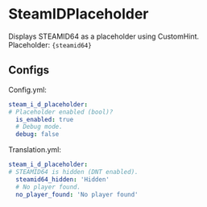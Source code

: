 # SteamIDPlaceholder
Displays STEAMID64 as a placeholder using CustomHint.  
Placeholder: `{steamid64}`

## Configs
Config.yml:
```yaml
steam_i_d_placeholder:
# Placeholder enabled (bool)?
  is_enabled: true
  # Debug mode.
  debug: false
```
Translation.yml:
```yaml
steam_i_d_placeholder:
# STEAMID64 is hidden (DNT enabled).
  steamid64_hidden: 'Hidden'
  # No player found.
  no_player_found: 'No player found'
```
